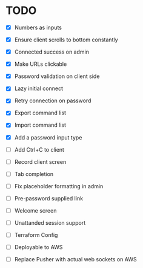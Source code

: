 # TODO

- [x] Numbers as inputs
- [x] Ensure client scrolls to bottom constantly
- [x] Connected success on admin
- [x] Make URLs clickable
- [x] Password validation on client side
- [x] Lazy initial connect
- [x] Retry connection on password
- [x] Export command list
- [x] Import command list
- [x] Add a password input type
- [ ] Add Ctrl+C to client
- [ ] Record client screen
- [ ] Tab completion
- [ ] Fix placeholder formatting in admin
- [ ] Pre-password supplied link
- [ ] Welcome screen
- [ ] Unattanded session support
- [ ] Terraform Config
- [ ] Deployable to AWS
- [ ] Replace Pusher with actual web sockets on AWS

